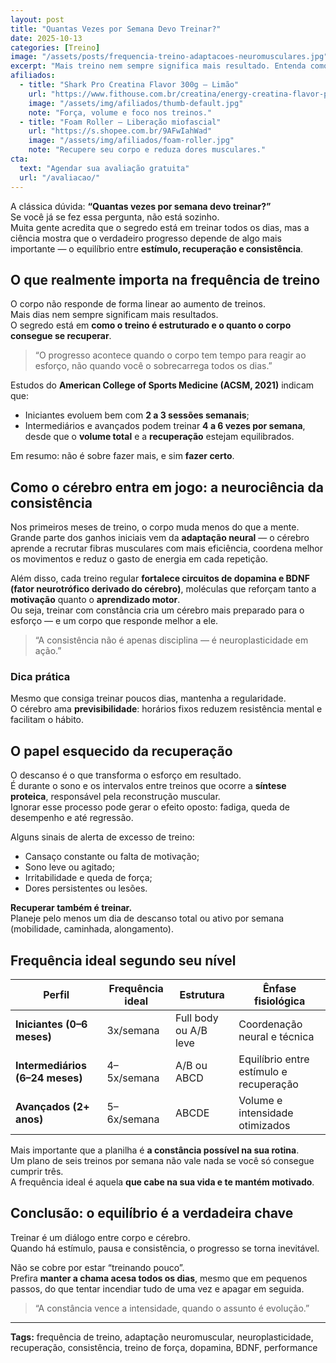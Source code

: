 ```yaml
---
layout: post
title: "Quantas Vezes por Semana Devo Treinar?"
date: 2025-10-13
categories: [Treino]
image: "/assets/posts/frequencia-treino-adaptacoes-neuromusculares.jpg"
excerpt: "Mais treino nem sempre significa mais resultado. Entenda como a frequência ideal equilibra estímulo, recuperação e consistência neural para evoluir de verdade."
afiliados:
  - title: "Shark Pro Creatina Flavor 300g — Limão"
    url: "https://www.fithouse.com.br/creatina/energy-creatina-flavor-pote-300g-sabor-limao-shark-pro?am=mdsuplementos&parceiro=10447&cupom=mdsuplementos5"
    image: "/assets/img/afiliados/thumb-default.jpg"
    note: "Força, volume e foco nos treinos."
  - title: "Foam Roller — Liberação miofascial"
    url: "https://s.shopee.com.br/9AFwIahWad"
    image: "/assets/img/afiliados/foam-roller.jpg"
    note: "Recupere seu corpo e reduza dores musculares."
cta:
  text: "Agendar sua avaliação gratuita"
  url: "/avaliacao/"
---
```


A clássica dúvida: **“Quantas vezes por semana devo treinar?”**  
Se você já se fez essa pergunta, não está sozinho.  
Muita gente acredita que o segredo está em treinar todos os dias, mas a ciência mostra que o verdadeiro progresso depende de algo mais importante — o equilíbrio entre **estímulo, recuperação e consistência**.

## O que realmente importa na frequência de treino

O corpo não responde de forma linear ao aumento de treinos.  
Mais dias nem sempre significam mais resultados.  
O segredo está em **como o treino é estruturado e o quanto o corpo consegue se recuperar**.

> “O progresso acontece quando o corpo tem tempo para reagir ao esforço, não quando você o sobrecarrega todos os dias.”

Estudos do **American College of Sports Medicine (ACSM, 2021)** indicam que:
- Iniciantes evoluem bem com **2 a 3 sessões semanais**;  
- Intermediários e avançados podem treinar **4 a 6 vezes por semana**,  
  desde que o **volume total** e a **recuperação** estejam equilibrados.

Em resumo: não é sobre fazer mais, e sim **fazer certo**.

## Como o cérebro entra em jogo: a neurociência da consistência

Nos primeiros meses de treino, o corpo muda menos do que a mente.  
Grande parte dos ganhos iniciais vem da **adaptação neural** — o cérebro aprende a recrutar fibras musculares com mais eficiência, coordena melhor os movimentos e reduz o gasto de energia em cada repetição.

Além disso, cada treino regular **fortalece circuitos de dopamina e BDNF (fator neurotrófico derivado do cérebro)**, moléculas que reforçam tanto a **motivação** quanto o **aprendizado motor**.  
Ou seja, treinar com constância cria um cérebro mais preparado para o esforço — e um corpo que responde melhor a ele.

> “A consistência não é apenas disciplina — é neuroplasticidade em ação.”

### Dica prática

Mesmo que consiga treinar poucos dias, mantenha a regularidade.  
O cérebro ama **previsibilidade**: horários fixos reduzem resistência mental e facilitam o hábito.

## O papel esquecido da recuperação

O descanso é o que transforma o esforço em resultado.  
É durante o sono e os intervalos entre treinos que ocorre a **síntese proteica**, responsável pela reconstrução muscular.  
Ignorar esse processo pode gerar o efeito oposto: fadiga, queda de desempenho e até regressão.

Alguns sinais de alerta de excesso de treino:
- Cansaço constante ou falta de motivação;  
- Sono leve ou agitado;  
- Irritabilidade e queda de força;  
- Dores persistentes ou lesões.

**Recuperar também é treinar.**  
Planeje pelo menos um dia de descanso total ou ativo por semana (mobilidade, caminhada, alongamento).

## Frequência ideal segundo seu nível

| Perfil | Frequência ideal | Estrutura | Ênfase fisiológica |
|---------|-----------------|------------|--------------------|
| **Iniciantes (0–6 meses)** | 3x/semana | Full body ou A/B leve | Coordenação neural e técnica |
| **Intermediários (6–24 meses)** | 4–5x/semana | A/B ou ABCD | Equilíbrio entre estímulo e recuperação |
| **Avançados (2+ anos)** | 5–6x/semana | ABCDE | Volume e intensidade otimizados |

Mais importante que a planilha é **a constância possível na sua rotina**.  
Um plano de seis treinos por semana não vale nada se você só consegue cumprir três.  
A frequência ideal é aquela **que cabe na sua vida e te mantém motivado**.

## Conclusão: o equilíbrio é a verdadeira chave

Treinar é um diálogo entre corpo e cérebro.  
Quando há estímulo, pausa e consistência, o progresso se torna inevitável.  

Não se cobre por estar “treinando pouco”.  
Prefira **manter a chama acesa todos os dias**, mesmo que em pequenos passos, do que tentar incendiar tudo de uma vez e apagar em seguida.

> “A constância vence a intensidade, quando o assunto é evolução.”

---

**Tags:** frequência de treino, adaptação neuromuscular, neuroplasticidade, recuperação, consistência, treino de força, dopamina, BDNF, performance
